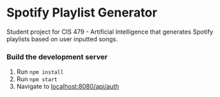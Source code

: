 Spotify Playlist Generator
==========================

Student project for CIS 479 - Artificial Intelligence that generates Spotify playlists based on user inputted songs.

### Build the development server
1. Run `npm install`
2. Run `npm start`
3. Navigate to [localhost:8080/api/auth](http://localhost:8080/api/auth)
